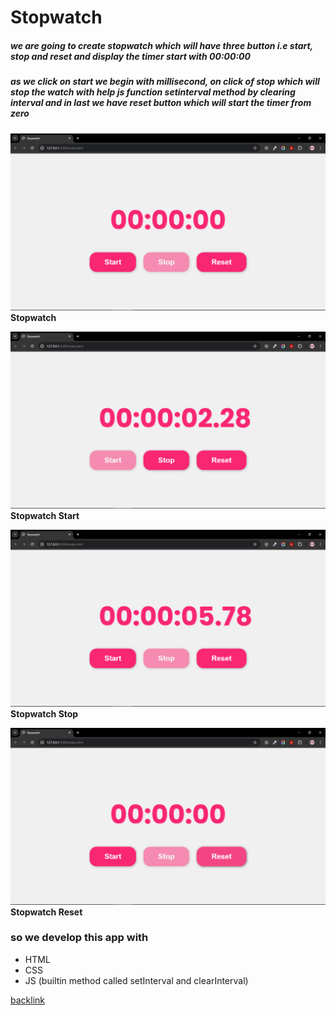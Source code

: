 # Stopwatch

##### we are going to create stopwatch which will have three button i.e start, stop and reset and display the timer start with 00:00:00

##### as we click on start we begin with millisecond, on click of stop which will stop the watch with help js function setinterval method by clearing interval and in last we have reset button which will start the timer from zero

![Timer](../project-4/images/Screenshot%20(602).png)
**Stopwatch**

![Timer](../project-4/images/Screenshot%20(603).png)
**Stopwatch Start**

![Timer](../project-4/images/Screenshot%20(604).png)
**Stopwatch Stop**

![Timer](../project-4/images/Screenshot%20(605).png)
**Stopwatch Reset**


### so we develop this app with
- HTML
- CSS
- JS (builtin method called setInterval and clearInterval)



[backlink](../Readme.md)